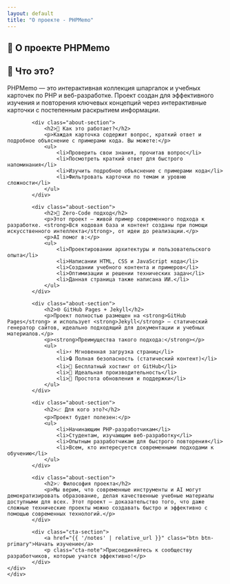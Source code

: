 ```yaml
---
layout: default
title: "О проекте - PHPMemo"
---
```

<section class="about-page">
    <div class="container">
        <h1 class="page-title">🧠 О проекте PHPMemo</h1>
        <div class="about-content">
            <div class="about-section">
                <h2>🎯 Что это?</h2>
                <p>PHPMemo — это интерактивная коллекция шпаргалок и учебных карточек по PHP и веб-разработке. Проект создан для эффективного изучения и повторения ключевых концепций через интерактивные карточки с постепенным раскрытием информации.</p>
            </div>

            <div class="about-section">
                <h2>🚀 Как это работает?</h2>
                <p>Каждая карточка содержит вопрос, краткий ответ и подробное объяснение с примерами кода. Вы можете:</p>
                <ul>
                    <li>Проверить свои знания, прочитав вопрос</li>
                    <li>Посмотреть краткий ответ для быстрого напоминания</li>
                    <li>Изучить подробное объяснение с примерами кода</li>
                    <li>Фильтровать карточки по темам и уровню сложности</li>
                </ul>
            </div>

            <div class="about-section">
                <h2>🤖 Zero-Code подход</h2>
                <p>Этот проект — живой пример современного подхода к разработке. <strong>Вся кодовая база и контент созданы при помощи искусственного интеллекта</strong>, от идеи до реализации.</p>
                <p>AI помог в:</p>
                <ul>
                    <li>Проектировании архитектуры и пользовательского опыта</li>
                    <li>Написании HTML, CSS и JavaScript кода</li>
                    <li>Создании учебного контента и примеров</li>
                    <li>Оптимизации и решении технических задач</li>
                    <li>Данная страница также написана ИИ.</li>
                </ul>
            </div>

            <div class="about-section">
                <h2>🌐 GitHub Pages + Jekyll</h2>
                <p>Проект полностью размещен на <strong>GitHub Pages</strong> и использует <strong>Jekyll</strong> — статический генератор сайтов, идеально подходящий для документации и учебных материалов.</p>
                <p><strong>Преимущества такого подхода:</strong></p>
                <ul>
                    <li>⚡ Мгновенная загрузка страниц</li>
                    <li>🔒 Полная безопасность (статический контент)</li>
                    <li>🎯 Бесплатный хостинг от GitHub</li>
                    <li>📱 Идеальная производительность</li>
                    <li>🔧 Простота обновления и поддержки</li>
                </ul>
            </div>

            <div class="about-section">
                <h2>📈 Для кого это?</h2>
                <p>Проект будет полезен:</p>
                <ul>
                    <li>Начинающим PHP-разработчикам</li>
                    <li>Студентам, изучающим веб-разработку</li>
                    <li>Опытным разработчикам для быстрого повторения</li>
                    <li>Всем, кто интересуется современными подходами к обучению</li>
                </ul>
            </div>

            <div class="about-section">
                <h2>💡 Философия проекта</h2>
                <p>Мы верим, что современные инструменты и AI могут демократизировать образование, делая качественные учебные материалы доступными для всех. Этот проект — доказательство того, что даже сложные технические проекты можно создавать быстро и эффективно с помощью современных технологий.</p>
            </div>

            <div class="cta-section">
                <a href="{{ '/notes' | relative_url }}" class="btn btn-primary">Начать изучение</a>
                <p class="cta-note">Присоединяйтесь к сообществу разработчиков, которые учатся эффективно!</p>
            </div>
    </div>
    </div>
</section>

